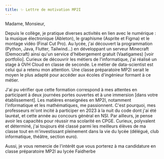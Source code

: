 ```yaml
---
title: ✨ Lettre de motivation MP2I
---
```


Madame, Monsieur,

Depuis le collège, je pratique diverses activités en lien avec le numérique : la musique électronique (Ableton), le graphisme (Asprite et Figma) et le montage vidéo (Final Cut Pro). Au lycée, j'ai découvert la programmation (Python, Java, Flutter, Tailwind...) en développant un serveur Minecraft (Democraft) ainsi qu'un service d'hébergement gratuit (Vaatigames) [voir portfolio]. Curieux de découvrir les métiers de l'informatique, j'ai réalisé un stage à OVH Cloud en classe de seconde. Le métier de data-scientist est celui qui a retenu mon attention. Une classe préparatoire MP2I serait le moyen le plus adapté pour accéder aux écoles d'ingénieur formant à ce métier.

J'ai pu vérifier que cette formation correspond à mes attentes en participant à deux journées portes ouvertes et à une immersion [dans votre établissement]. Les matières enseignées en MP2I, notamment l'informatique et les mathématiques, me passionnent. C'est pourquoi, mes professeurs m'ont incité à participer en 2023 à la nuit du code dont j'ai été lauréat, et cette année au concours général en NSI. Par ailleurs, je pense avoir les capacités pour réussir ma scolarité en CPGE. Curieux, polyvalent et déterminé, j'ai toujours été classé parmi les meilleurs élèves de ma classe tout en m'investissant pleinement dans la vie du lycée (délégué, club informatique, théâtre, section euro).

Aussi, je vous remercie de l'intérêt que vous porterez à ma candidature en classe préparatoire MP2I au lycée Faidherbe